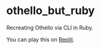 # othello_but_ruby
Recreating Othello via CLI in Ruby.

You can play this on [Replit](https://replit.com/@grahamhub/othello-ruby).
